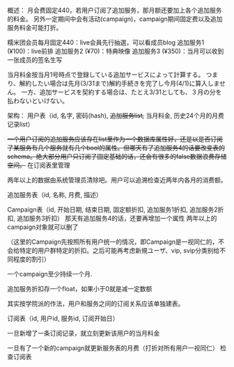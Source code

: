 概述：
月会费固定440，若用户订阅了追加服务，那月额还要加上各个追加服务的料金。
另外一定期间中会有活动(campaign)，campaign期间固定费以及追加服务料金可能打折。

糯米团会员每月固定440：live会員先行抽選，可以看成员blog
追加服务1 (¥100)：live前排
追加服务2 (¥70)：特典映像
追加服务3 (¥350)：当月可以收到一张成员的签名生写

当月料金按当月1号時点で登録している追加サービスによって計算する。
つまり、解約したい場合は先月(3/31まで)解約手続きを完了し今月(4/1)に算入しません。
一方、追加サービスを契約する場合は、たとえ3/31としても、３月の分を払わないといけない。

架构：
用户表（id, 名字, 密码(hash), ~~追加服务list,~~ 当月料金, 历史24个月的月费记录list）

~~一个用户订阅的追加服务应该存在list里作为一个数据库属性好，还是以是否订阅了某服务有几个服务就有几个bool的属性。但哪天有了追加服务4的话要改变表的schema。绝大部分用户只订阅了固定基础的话，还会有很多的false数据浪费存储空间。~~ 在订阅表里管理

两年以上的数据由系统管理员清除吧。用户可以追溯检查近两年内各月的消费额。

追加服务表（id, 名称, 月费, 描述）

Campaign表（id, 开始日期, 结束日期, 固定额折扣, 追加服务1折扣, 追加服务2折扣, 追加服务3折扣）
那天有追加服务4的话，还要再增加一个属性
两年以上的campaign对象就可以删了

（这里的Campaign先按照所有用户统一的情况，即Campaign是一视同仁的，不会给特定的用户群特定的折扣。之后可能再考虑新規ユーザ、vip, svip分类别给不同程度的割引）

一个campaign至少持续一个月.

追加服务折扣存一个float，如果小于0就是减一定数额



其实按学院派的作法，用户和服务之间的订阅关系应该单独建表。

订阅表（id, 用户id, 服务id, 订阅开始日）

一旦新增了一条订阅记录，就立刻更新该用户的当月料金

一旦有了一个新的campaign就更新服务表的月费（打折对所有用户一视同仁）   检查订阅表